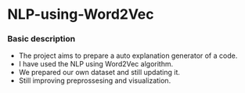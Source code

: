 # NLP-using-Word2Vec
### Basic description
<ul>
<li>The project aims to prepare a auto explanation generator of a code. </li><li>I have used the NLP using Word2Vec algorithm. </li>
<li>We prepared our own dataset and still updating it.</li>
<li>Still improving preprossesing and visualization.</li>
<br>
